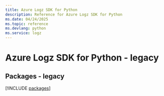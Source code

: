 ```yaml
---
title: Azure Logz SDK for Python
description: Reference for Azure Logz SDK for Python
ms.date: 04/24/2025
ms.topic: reference
ms.devlang: python
ms.service: logz
---
```

# Azure Logz SDK for Python - legacy
## Packages - legacy
[!INCLUDE [packages](logz-index.md)]
